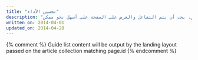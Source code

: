 ```yaml
---
title: "تحسين الأداء"
description: "يعد الأداء بمثابة ميزة. ويجب الاهتمام بعرض المحتوى للمستخدمين في أسرع وقت ممكن. وعندما يكون المستخدمون على التطبيق، يجب أن يتم التفاعل والعرض على الصفحة على أسهل نحو ممكن."
written_on: 2014-04-01
updated_on: 2014-04-28
---
```


{% comment %}
Guide list content will be output by the landing layout passed on the article collection matching page.id
{% endcomment %}


